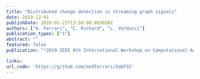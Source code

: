 ```yaml
---
title: "Distributed change detection in streaming graph signals"
date: 2019-12-01
publishDate: 2020-01-22T13:50:09.803058Z
authors: ["A. Ferrari", "C. Richard", "L. Verducci"]
publication_types: ["1"]
abstract: ""
featured: false
publication: "*2019 IEEE 8th International Workshop on Computational Advances in Multi-Sensor Adaptive Processing (CAMSAP)*"

links:
url_code: 'https://github.com/andferrari/daGFSS'
---
```


